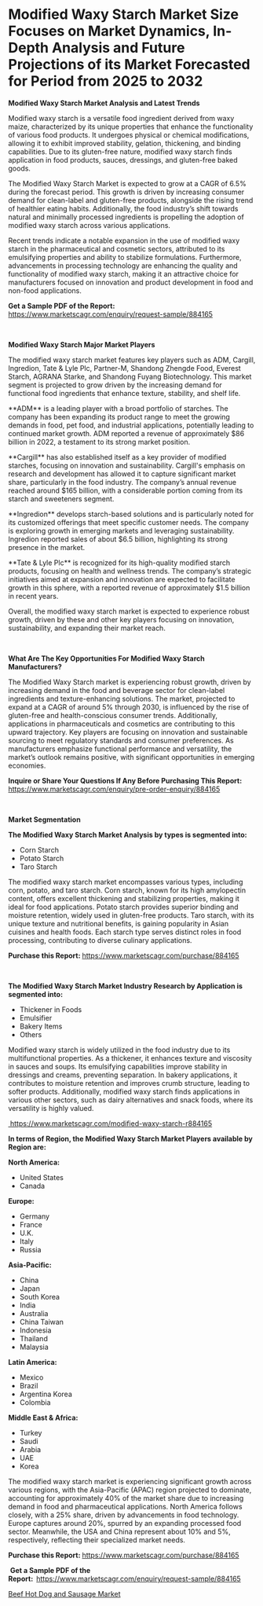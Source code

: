 <p><h1>Modified Waxy Starch Market Size Focuses on Market Dynamics, In-Depth Analysis and Future Projections of its Market Forecasted for Period from 2025 to 2032</h1></p><p><strong>Modified Waxy Starch Market Analysis and Latest Trends</strong></p>
<p><p>Modified waxy starch is a versatile food ingredient derived from waxy maize, characterized by its unique properties that enhance the functionality of various food products. It undergoes physical or chemical modifications, allowing it to exhibit improved stability, gelation, thickening, and binding capabilities. Due to its gluten-free nature, modified waxy starch finds application in food products, sauces, dressings, and gluten-free baked goods.</p><p>The Modified Waxy Starch Market is expected to grow at a CAGR of 6.5% during the forecast period. This growth is driven by increasing consumer demand for clean-label and gluten-free products, alongside the rising trend of healthier eating habits. Additionally, the food industry’s shift towards natural and minimally processed ingredients is propelling the adoption of modified waxy starch across various applications.</p><p>Recent trends indicate a notable expansion in the use of modified waxy starch in the pharmaceutical and cosmetic sectors, attributed to its emulsifying properties and ability to stabilize formulations. Furthermore, advancements in processing technology are enhancing the quality and functionality of modified waxy starch, making it an attractive choice for manufacturers focused on innovation and product development in food and non-food applications.</p></p>
<p><strong>Get a Sample PDF of the Report:&nbsp;</strong> <a href="https://www.marketscagr.com/enquiry/request-sample/884165?utm_campaign=2097&utm_medium=2&utm_source=Github&utm_content=ia&utm_term=15022025&utm_id=modified-waxy-starch">https://www.marketscagr.com/enquiry/request-sample/884165</a></p>
<p>&nbsp;</p>
<p><strong>Modified Waxy Starch Major Market Players</strong></p>
<p><p>The modified waxy starch market features key players such as ADM, Cargill, Ingredion, Tate & Lyle Plc, Partner-M, Shandong Zhengde Food, Everest Starch, AGRANA Starke, and Shandong Fuyang Biotechnology. This market segment is projected to grow driven by the increasing demand for functional food ingredients that enhance texture, stability, and shelf life.</p><p>**ADM** is a leading player with a broad portfolio of starches. The company has been expanding its product range to meet the growing demands in food, pet food, and industrial applications, potentially leading to continued market growth. ADM reported a revenue of approximately $86 billion in 2022, a testament to its strong market position.</p><p>**Cargill** has also established itself as a key provider of modified starches, focusing on innovation and sustainability. Cargill's emphasis on research and development has allowed it to capture significant market share, particularly in the food industry. The company’s annual revenue reached around $165 billion, with a considerable portion coming from its starch and sweeteners segment.</p><p>**Ingredion** develops starch-based solutions and is particularly noted for its customized offerings that meet specific customer needs. The company is exploring growth in emerging markets and leveraging sustainability. Ingredion reported sales of about $6.5 billion, highlighting its strong presence in the market.</p><p>**Tate & Lyle Plc** is recognized for its high-quality modified starch products, focusing on health and wellness trends. The company’s strategic initiatives aimed at expansion and innovation are expected to facilitate growth in this sphere, with a reported revenue of approximately $1.5 billion in recent years.</p><p>Overall, the modified waxy starch market is expected to experience robust growth, driven by these and other key players focusing on innovation, sustainability, and expanding their market reach.</p></p>
<p>&nbsp;</p>
<p><strong>What Are The Key Opportunities For Modified Waxy Starch Manufacturers?</strong></p>
<p><p>The Modified Waxy Starch market is experiencing robust growth, driven by increasing demand in the food and beverage sector for clean-label ingredients and texture-enhancing solutions. The market, projected to expand at a CAGR of around 5% through 2030, is influenced by the rise of gluten-free and health-conscious consumer trends. Additionally, applications in pharmaceuticals and cosmetics are contributing to this upward trajectory. Key players are focusing on innovation and sustainable sourcing to meet regulatory standards and consumer preferences. As manufacturers emphasize functional performance and versatility, the market’s outlook remains positive, with significant opportunities in emerging economies.</p></p>
<p><strong>Inquire or Share Your Questions If Any Before Purchasing This Report:</strong> <a href="https://www.marketscagr.com/enquiry/pre-order-enquiry/884165?utm_campaign=2097&utm_medium=2&utm_source=Github&utm_content=ia&utm_term=15022025&utm_id=modified-waxy-starch">https://www.marketscagr.com/enquiry/pre-order-enquiry/884165</a></p>
<p>&nbsp;</p>
<p><strong>Market Segmentation</strong></p>
<p><strong>The Modified Waxy Starch Market Analysis by types is segmented into:</strong></p>
<p><ul><li>Corn Starch</li><li>Potato Starch</li><li>Taro Starch</li></ul></p>
<p><p>The modified waxy starch market encompasses various types, including corn, potato, and taro starch. Corn starch, known for its high amylopectin content, offers excellent thickening and stabilizing properties, making it ideal for food applications. Potato starch provides superior binding and moisture retention, widely used in gluten-free products. Taro starch, with its unique texture and nutritional benefits, is gaining popularity in Asian cuisines and health foods. Each starch type serves distinct roles in food processing, contributing to diverse culinary applications.</p></p>
<p><strong>Purchase this Report:&nbsp;</strong><a href="https://www.marketscagr.com/purchase/884165?utm_campaign=2097&utm_medium=2&utm_source=Github&utm_content=ia&utm_term=15022025&utm_id=modified-waxy-starch">https://www.marketscagr.com/purchase/884165</a></p>
<p>&nbsp;</p>
<p><strong>The Modified Waxy Starch Market Industry Research by Application is segmented into:</strong></p>
<p><ul><li>Thickener in Foods</li><li>Emulsifier</li><li>Bakery Items</li><li>Others</li></ul></p>
<p><p>Modified waxy starch is widely utilized in the food industry due to its multifunctional properties. As a thickener, it enhances texture and viscosity in sauces and soups. Its emulsifying capabilities improve stability in dressings and creams, preventing separation. In bakery applications, it contributes to moisture retention and improves crumb structure, leading to softer products. Additionally, modified waxy starch finds applications in various other sectors, such as dairy alternatives and snack foods, where its versatility is highly valued.</p></p>
<p><a href="https://www.marketscagr.com/modified-waxy-starch-r884165?utm_campaign=2097&utm_medium=2&utm_source=Github&utm_content=ia&utm_term=15022025&utm_id=modified-waxy-starch">&nbsp;https://www.marketscagr.com/modified-waxy-starch-r884165</a></p>
<p><strong>In terms of Region, the Modified Waxy Starch Market Players available by Region are:</strong></p>
<p>
    <p> <strong> North America: </strong>
        <ul>
            <li>United States</li>
            <li>Canada</li>
        </ul>
        </p> 
    <p> <strong> Europe: </strong>
        <ul>
            <li>Germany</li>
            <li>France</li>
            <li>U.K.</li>
            <li>Italy</li>
            <li>Russia</li>
        </ul>
        </p> 
    <p> <strong> Asia-Pacific: </strong>
        <ul>
            <li>China</li>
            <li>Japan</li>
            <li>South Korea</li>
            <li>India</li>
            <li>Australia</li>
            <li>China Taiwan</li>
            <li>Indonesia</li>
            <li>Thailand</li>
            <li>Malaysia</li>
        </ul>
        </p> 
    <p> <strong> Latin America: </strong>
        <ul>
            <li>Mexico</li>
            <li>Brazil</li>
            <li>Argentina Korea</li>
            <li>Colombia</li>
        </ul>
        </p> 
    <p> <strong> Middle East & Africa: </strong>
        <ul>
            <li>Turkey</li>
            <li>Saudi</li>
            <li>Arabia</li>
            <li>UAE</li>
            <li>Korea</li>
        </ul>
    </p>
    </p>
<p><p>The modified waxy starch market is experiencing significant growth across various regions, with the Asia-Pacific (APAC) region projected to dominate, accounting for approximately 40% of the market share due to increasing demand in food and pharmaceutical applications. North America follows closely, with a 25% share, driven by advancements in food technology. Europe captures around 20%, spurred by an expanding processed food sector. Meanwhile, the USA and China represent about 10% and 5%, respectively, reflecting their specialized market needs.</p></p>
<p><strong>Purchase this Report: </strong><a href="https://www.marketscagr.com/purchase/884165?utm_campaign=2097&utm_medium=2&utm_source=Github&utm_content=ia&utm_term=15022025&utm_id=modified-waxy-starch">https://www.marketscagr.com/purchase/884165</a></p>
<p>&nbsp;<strong>Get a Sample PDF of the Report:&nbsp;&nbsp;</strong><a href="https://www.marketscagr.com/enquiry/request-sample/884165?utm_campaign=2097&utm_medium=2&utm_source=Github&utm_content=ia&utm_term=15022025&utm_id=modified-waxy-starch">https://www.marketscagr.com/enquiry/request-sample/884165</a></p>
<p><strong></strong></p>
<p><p><a href="https://github.com/FlorianWolf90/Market-Research-Report-List-1/blob/main/beef-hot-dog-and-sausage-market.md?utm_campaign=2097&utm_medium=2&utm_source=Github&utm_content=ia&utm_term=15022025&utm_id=modified-waxy-starch">Beef Hot Dog and Sausage Market</a></p></p>